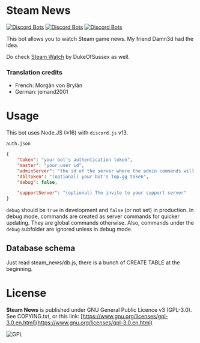 
# Steam News

[![Discord Bots](https://top.gg/api/widget/status/929757212841226292.svg)](https://top.gg/bot/929757212841226292)
[![Discord Bots](https://top.gg/api/widget/servers/929757212841226292.svg)](https://top.gg/bot/929757212841226292)
[![Discord Bots](https://top.gg/api/widget/upvotes/929757212841226292.svg)](https://top.gg/bot/929757212841226292)

This bot allows you to watch Steam game news. My friend Damn3d had the idea.

Do check [Steam Watch](https://github.com/dukeofsussex/SteamWatch) by DukeOfSussex as well.

### Translation credits

- French: Morgân von Brylân
- German: jemand2001

# Usage
This bot uses Node.JS (≥16) with `discord.js` v13.

`auth.json`
```JSON
{
	"token": "your bot's authentication token",
 	"master": "your user id",
	"adminServer": "the id of the server where the admin commands will be available, for you",
	"dblToken": "(optional) your bot's Top.gg token",
	"debug": false,

	"supportServer": "(optional) The invite to your support server"
}
```
`debug` should be `true` in development and `false` (or not set) in production. In debug mode, commands are created as server commands for quicker updating. They are global commands otherwise. Also, commands under the `debug` subfolder are ignored unless in debug mode.

## Database schema
Just read steam_news/db.js, there is a bunch of CREATE TABLE at the beginning.

# License
**Steam News** is published under GNU General Public Licence v3 (GPL-3.0). See COPYING.txt, or this link: [https://www.gnu.org/licenses/gpl-3.0.en.html](https://www.gnu.org/licenses/gpl-3.0.en.html)

![GPL](https://upload.wikimedia.org/wikipedia/commons/thumb/9/93/GPLv3_Logo.svg/240px-GPLv3_Logo.svg.png)
